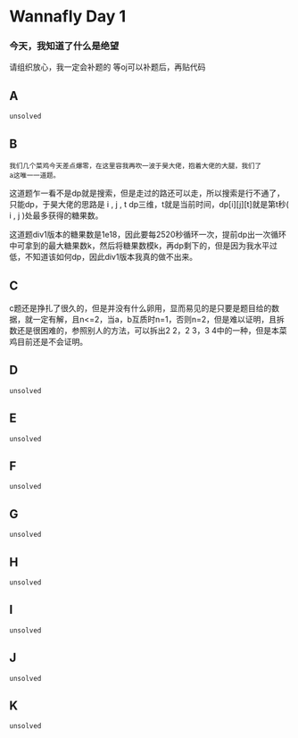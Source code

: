 # Wannafly Day 1

### 今天，我知道了什么是绝望
请组织放心，我一定会补题的
等oj可以补题后，再贴代码

## A

	unsolved

## B

	我们几个菜鸡今天差点爆零，在这里容我再吹一波于昊大佬，抱着大佬的大腿，我们了
	a这唯一一道题。

这道题乍一看不是dp就是搜索，但是走过的路还可以走，所以搜索是行不通了，只能dp，于昊大佬的思路是 i , j , t dp三维，t就是当前时间，dp[i][j][t]就是第t秒( i , j )处最多获得的糖果数。

这道题div1版本的糖果数是1e18，因此要每2520秒循环一次，提前dp出一次循环中可拿到的最大糖果数k，然后将糖果数模k，再dp剩下的，但是因为我水平过低，不知道该如何dp，因此div1版本我真的做不出来。
## C

c题还是挣扎了很久的，但是并没有什么卵用，显而易见的是只要是题目给的数据，就一定有解，且n<=2，当a，b互质时n=1，否则n=2，但是难以证明，且拆数还是很困难的，参照别人的方法，可以拆出2 2，2 3，3 4中的一种，但是本菜鸡目前还是不会证明。

## D

	unsolved

## E

	unsolved

## F

	unsolved

## G

	unsolved

## H

	unsolved

## I

	unsolved
	
## J

	unsolved

## K

	unsolved

